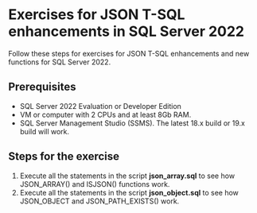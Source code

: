 # Exercises for JSON T-SQL enhancements in SQL Server 2022

Follow these steps for exercises for  JSON T-SQL enhancements and new functions for SQL Server 2022.

## Prerequisites

- SQL Server 2022 Evaluation or Developer Edition
- VM or computer with 2 CPUs and at least 8Gb RAM.
- SQL Server Management Studio (SSMS). The latest 18.x build or 19.x build will work.

## Steps for the exercise

1. Execute all the statements in the script **json_array.sql** to see how JSON_ARRAY() and ISJSON() functions work.
1. Execute all the statements in the script **json_object.sql** to see how JSON_OBJECT and JSON_PATH_EXISTS() work.